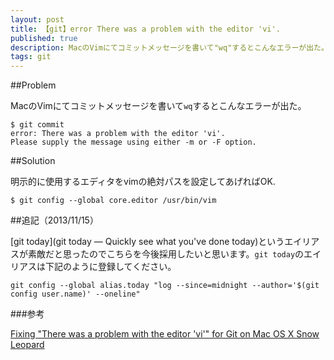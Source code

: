 ```yaml
---
layout: post
title: 【git】error There was a problem with the editor 'vi'.
published: true
description: MacのVimにてコミットメッセージを書いて"wq"するとこんなエラーが出た。error There was a problem with the editor 'vi'.
tags: git
---
```


##Problem

MacのVimにてコミットメッセージを書いて`wq`するとこんなエラーが出た。

    $ git commit
    error: There was a problem with the editor 'vi'.
    Please supply the message using either -m or -F option.

##Solution

明示的に使用するエディタをvimの絶対パスを設定してあげればOK.

    $ git config --global core.editor /usr/bin/vim

##追記（2013/11/15）

[git today](git today — Quickly see what you've done today)というエイリアスが素敵だと思ったのでこちらを今後採用したいと思います。`git today`のエイリアスは下記のように登録してください。

    git config --global alias.today "log --since=midnight --author='$(git config user.name)' --oneline"

###参考

<p><a href="http://tooky.co.uk/2010/04/08/there-was-a-problem-with-the-editor-vi-git-on-mac-os-x.html"> Fixing "There was a problem with the editor 'vi'" for Git on Mac OS X Snow Leopard</a></p>
